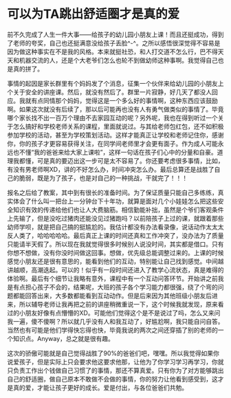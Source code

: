 # 可以为TA跳出舒适圈才是真的爱

前不久完成了人生一件大事——给孩子的幼儿园小朋友上课！而且还挺成功，得到了老师的夸奖，自己也还挺满意没给孩子丢脸^-^。之所以感悟很深觉得不容易是因为做这种事实在不是我的风格。本来就挺社恐，和人打交道不怎么行，巴不得天天和机器交流的人，还是个大老爷们怎么也轮不到做幼师这种事啊。我觉得自己也是真的拼了。

事情的起因是家长群里有个妈妈发了个消息，征集一个伙伴来给幼儿园的小朋友上个关于安全的讲座课。然后，就没有然后了。群里一片寂静，好几天了都没人回应。我就有点同情那个妈妈，觉得这是一个多么好的事情啊，这种东西应该鼓励啊。如果这次就没有后续了，那以后可能再也没有人有勇气做类似的事情了。毕竟哪个家长找不出一百万个理由不去家园互动的呢？另外呢，我也在得到听过一个关于怎么搞好和学校老师关系的课程，里面就说过。与其给老师包红包，还不如积极参加学校的活动，甚至为学校策划活动。这样才能真正让学校和老师记住你，感谢你，你的孩子才更容易获得关注，在同学间老师里才会更有面子。作为成人可能永远也不懂“我的爸爸来给大家上课啦”，这样一句话在孩子们心中的分量和自豪。道理我都懂，可是真的要迈出这一步可是太不容易了。你还要考虑很多事情，比如，有没有男老师啊XD，讲的不好怎么办，时间冲突怎么办。最后总算还是战胜了自己的脆弱，既是为了孩子，也是对自己的一种挑战，干就完了！！！

报名之后给了教案，其中到有很长的准备时间。为了保证质量只能自己多练练，真实体会了什么叫一把台上一分钟台下十年功，就算是面对几个小娃娃怎么把这些安全知识有效的传递给他们也让人大费脑筋。相信勤能补拙，虽然是个爷们客观条件上先输了，但是没吃过猪肉还能没见过猪跑吗？以前陪孩子上过的课，就跟着那些幼师学呗，就是把自己搞的挺尴尬的。我估计都没有办法看录像，说话动作太太太反人类了，哈哈哈哈哈。最后真正上课的时间还真和工作冲突了，没办法为了质量只能请半天假了。所以现在我就觉得很多时候别人说没时间，其实都是借口。只有你想不想做，没有你没时间做这回事。想做，优先级总能调整过来的。上课的时候感觉小朋友还是很有意思的，能看到他们的互动，特别能让自己找到感觉。中间越讲越顺，高潮迭起。可以的！似乎有一段时间还进入了教学心流状态，真是难得的体验啊。最后有个细节让我略有意外，课程中有一个互动问答环节。开始讲之前我是有点担心孩子不会的，结果呢，大班的孩子各个学习能力都很强，绕了个弯的问题都能回答出来，大多数都能看到互动动作。但是后来因为其他班级小朋友后进来，所以辅导老师让我再把之前的讲座稍微重说一下，这个时候我就发现，原来看过的小朋友好像有点懵懵的XD。可能他们觉得这个是不是说过了吗，怎么又来问我一遍，傻不傻啊？所以就几乎没有人和我互动了，好尴尬啊，我只能自问自答。当然也有可能是他们学得快忘得也快，毕竟我说的两次之间还穿插了别的老师的一个知识点。Anyway，总之就是很有趣。

这次的骄傲可能就是自己觉得战胜了90%的爸爸们吧，嘿嘿。所以我觉得如果你说爱孩子，但是实际上只会要求他这要求他那，让他为了你学习学习再学习，你就只负责工作出个钱做自己习惯了的事情，那还不算真爱。只有你为了对方能够跳出自己的舒适圈，做自己原本不敢做不会做的事情，你的努力让他看到感受到，这才是真的爱，才能让孩子更好的成长。爱是付出，与各位爸爸们共勉。